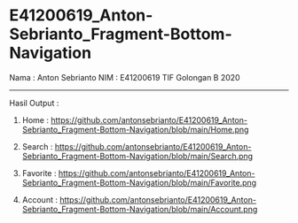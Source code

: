 # E41200619_Anton-Sebrianto_Fragment-Bottom-Navigation
 
 Nama : Anton Sebrianto
 NIM  : E41200619
 TIF Golongan B 2020
 
 ------------------------------------------------------------------------------------
 
 Hasil Output :
 
 1. Home : https://github.com/antonsebrianto/E41200619_Anton-Sebrianto_Fragment-Bottom-Navigation/blob/main/Home.png

 2. Search : https://github.com/antonsebrianto/E41200619_Anton-Sebrianto_Fragment-Bottom-Navigation/blob/main/Search.png

 3. Favorite : https://github.com/antonsebrianto/E41200619_Anton-Sebrianto_Fragment-Bottom-Navigation/blob/main/Favorite.png

 4. Account : https://github.com/antonsebrianto/E41200619_Anton-Sebrianto_Fragment-Bottom-Navigation/blob/main/Account.png
